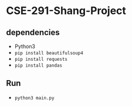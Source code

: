 # CSE-291-Shang-Project

## dependencies
 - Python3
 - ```pip install beautifulsoup4```
 - ```pip install requests```
 - ```pip install pandas```

 ## Run
 - ```python3 main.py```
